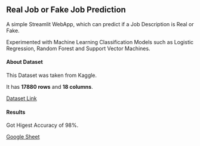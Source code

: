 ## **Real Job or Fake Job Prediction**

A simple Streamlit WebApp, which can predict if a Job Description is Real or Fake. 
    
Experimented with Machine Learning Classification Models such as Logistic Regression, Random Forest and Support Vector Machines.


#### **About Dataset**
This Dataset was taken from Kaggle.

It has **17880 rows** and **18 columns**.

[Dataset Link](https://www.kaggle.com/datasets/shivamb/real-or-fake-fake-jobposting-prediction?select=fake_job_postings.csv)

#### **Results**
Got Higest Accuracy of 98%.

[Google Sheet](https://docs.google.com/spreadsheets/d/1dAc1AAC4hiw4MpywlgbLeaWohM90DMeofwIqW_SGpOM/edit?usp=sharing)